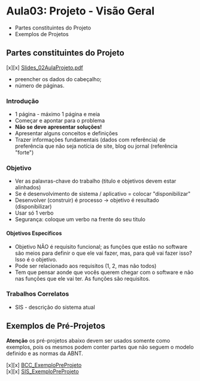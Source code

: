 # Aula03: Projeto - Visão Geral

- Partes constituintes do Projeto  
- Exemplos de Projetos  

## Partes constituintes do Projeto

[x][x] [Slides_02AulaProjeto.pdf](Material/Slides_02AulaProjeto.pdf "Slides_02AulaProjeto.pdf")  

- preencher os dados do cabeçalho;  
- número de páginas.  

### Introdução

- 1 página - máximo 1 página e meia  
- Começar e apontar para o problema  
- **Não se deve apresentar soluções!**  
- Apresentar alguns conceitos e definições  
- Trazer informações fundamentais (dados com referência) de preferência que não seja notícia de site, blog ou jornal (referência "forte")  

### Objetivo

- Ver as palavras-chave do trabalho (titulo e objetivos devem estar alinhados)  
- Se é desenvolvimento de sistema / aplicativo = colocar "disponibilizar"  
- Desenvolver (construir) é processo -> objetivo é resultado (disponibilizar)  
- Usar só 1 verbo  
- Segurança: coloque um verbo na frente do seu titulo  

#### Objetivos Específicos

- Objetivo NÃO é requisito funcional; as funções que estão no software são meios para definir o que ele vai fazer, mas, para quê vai fazer isso? Isso é o objetivo.  
- Pode ser relacionado aos requisitos (1, 2, mas não todos)
- Tem que pensar aonde que vocês querem chegar com o software e não nas funções que ele vai ter. As funções são requisitos.

### Trabalhos Correlatos

- SIS - descrição do sistema atual  

## Exemplos de Pré-Projetos

**Atenção** os pré-projetos abaixo devem ser usados somente como exemplos, pois os mesmos podem conter partes que não seguem o modelo definido e as normas da ABNT.

[x][x] [BCC_ExemploPreProjeto](Exemplos/BCC "BCC_ExemploPreProjeto")  
[x][x] [SIS_ExemploPreProjeto](Exemplos/SIS "SIS_ExemploPreProjeto")  
